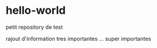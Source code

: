 # hello-world
petit repository de test

rajout d'information tres importantes
... super importantes

